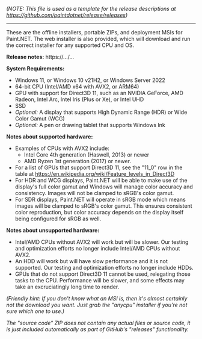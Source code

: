 _(NOTE: This file is used as a template for the release descriptions at https://github.com/paintdotnet/release/releases)_

---

These are the offline installers, portable ZIPs, and deployment MSIs for Paint.NET. The web installer is also provided, which will download and run the correct installer for any supported CPU and OS.

**Release notes:** https://.../...

**System Requirements:**
- Windows 11, or Windows 10 v21H2, or Windows Server 2022
- 64-bit CPU (Intel/AMD x64 with AVX2, or ARM64)
- GPU with support for Direct3D 11, such as an NVIDIA GeForce, AMD Radeon, Intel Arc, Intel Iris (Plus or Xe), or Intel UHD
- SSD
- _Optional:_ A display that supports High Dynamic Range (HDR) or Wide Color Gamut (WCG)
- _Optional:_ A pen or drawing tablet that supports Windows Ink

**Notes about supported hardware:**
- Examples of CPUs with AVX2 include:
  - Intel Core 4th generation (Haswell, 2013) or newer
  - AMD Ryzen 1st generation (2017) or newer.
- For a list of GPUs that support Direct3D 11, see the "11_0" row in the table at https://en.wikipedia.org/wiki/Feature_levels_in_Direct3D
- For HDR and WCG displays, Paint.NET will be able to make use of the display's full color gamut and Windows will manage color accuracy and consistency. Images will not be clamped to sRGB's color gamut.
- For SDR displays, Paint.NET will operate in sRGB mode which means images will be clamped to sRGB's color gamut. This ensures consistent color reproduction, but color accuracy depends on the display itself being configured for sRGB as well.

**Notes about unsupported hardware:**
- Intel/AMD CPUs without AVX2 will work but will be slower. Our testing and optimization efforts no longer include Intel/AMD CPUs without AVX2.
- An HDD will work but will have slow performance and it is not supported. Our testing and optimization efforts no longer include HDDs.
- GPUs that do not support Direct3D 11 cannot be used, relegating those tasks to the CPU. Performance will be slower, and some effects may take an excruciatingly long time to render.

_(Friendly hint: If you don't know what an MSI is, then it's almost certainly not the download you want. Just grab the "anycpu" installer if you're not sure which one to use.)_

_The "source code" ZIP does not contain any actual files or source code, it is just included automatically as part of GitHub's "releases" functionality._
